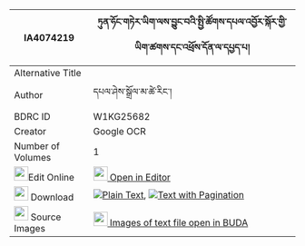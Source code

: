 |IA4074219|ཏུན་ཧོང་གཏེར་ཡིག་ལས་བྱུང་བའི་སྤྱི་ཚོགས་དཔལ་འབྱོར་སྐོར་གྱི་ཡིག་ཚགས་དང་འཕྲོས་དོན་ལ་དཔྱད་པ། 
| --- | --- 
|Alternative Title |
|Author| དཔལ་ཤེས་སྒྲོལ་མ་ཚེ་རིང་།
|BDRC ID | W1KG25682
|Creator | Google OCR
|Number of Volumes| 1
|<img width="25" src="https://img.icons8.com/color/25/000000/edit-property.png">Edit Online| [<img width="25" src="https://avatars.githubusercontent.com/u/45091458?s=200&v=4"> Open in Editor](http://editor.openpecha.org/IA4074219)
|<img width="25" src="https://img.icons8.com/fluent/48/000000/download-2.png"/>  Download | [![](https://img.icons8.com/color/20/000000/txt.png)Plain Text](https://github.com/Openpecha/IA4074219/releases/download/v2/tun_hong_ter_yik_la_sa_jungwa__plain_IA4074219.zip), [![](https://img.icons8.com/color/20/000000/txt.png)Text with Pagination](https://github.com/Openpecha/IA4074219/releases/download/v2/tun_hong_ter_yik_la_sa_jungwa__pages_IA4074219.zip)
|<img width="25" src="https://img.icons8.com/plasticine/100/000000/pictures-folder.png"/>  Source Images | [<img width="25" src="https://library.bdrc.io/icons/BUDA-small.svg"> Images of text file open in BUDA](https://library.bdrc.io/show/bdr:W1KG25682)